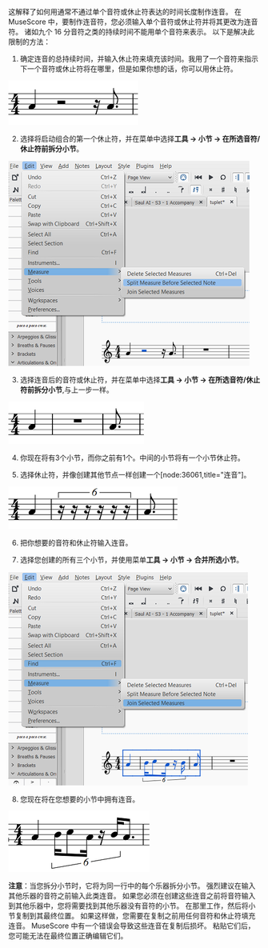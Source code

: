 这解释了如何用通常不通过单个音符或休止符表达的时间长度制作连音。
在 MuseScore 中，要制作连音符，您必须输入单个音符或休止符并将其更改为连音符。 诸如九个 16 分音符之类的持续时间不能用单个音符来表示。 以下是解决此限制的方法：

1. 确定连音的总持续时间，并输入休止符来填充该时间。我用了一个音符来指示下一个音符或休止符将在哪里，但是如果你想的话，你可以用休止符。

![tupet_1](../images/tupet_1.png)

2. 选择将启动组合的第一个休止符，并在菜单中选择**工具 &rarr; 小节 &rarr; 在所选音符/休止符前拆分小节**。
  
![tuplet_2](../images/tuplet_2.png)

3. 选择连音后的音符或休止符，并在菜单中选择**工具 &rarr; 小节 &rarr; 在所选音符/休止符前拆分小节**,与上一步一样。
 
![tuplet_3a](../images/tuplet_3a.png)

4. 你现在将有3个小节，而你之前有1个。中间的小节将有一个小节休止符。

5. 选择休止符，并像创建其他节点一样创建一个[node:36061,title="连音"]。

![tuplet_4a](../images/tuplet_4a.png)

6. 把你想要的音符和休止符输入连音。

7. 选择您创建的所有三个小节，并使用菜单**工具 &rarr; 小节 &rarr; 合并所选小节**。

![tuplet_5a](../images/tuplet_5a.png)

8. 您现在将在您想要的小节中拥有连音。
 
![tuplet_6](../images/tuplet_6.png)

**注意**：当您拆分小节时，它将为同一行中的每个乐器拆分小节。 强烈建议在输入其他乐器的音符之前输入此类连音。 如果您必须在创建这些连音之前将音符输入到其他乐器中，您将需要找到其他乐器没有音符的小节。 在那里工作，然后将小节复制到其最终位置。 如果这样做，您需要在复制之前用任何音符和休止符填充连音。 MuseScore 中有一个错误会导致这些连音在复制后损坏。 粘贴它们后，您可能无法在最终位置正确编辑它们。